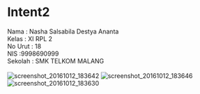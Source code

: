 # Intent2

Nama : Nasha Salsabila Destya Ananta
<br>
Kelas : XI RPL 2 
<br>
No Urut : 18 
<br>
NIS :9998690999 
<br>
Sekolah : SMK TELKOM MALANG
<br><br>
![screenshot_20161012_183642](https://cloud.githubusercontent.com/assets/22131446/19308741/06b15526-9036-11e6-9c8e-e4243bebb0d7.png)
![screenshot_20161012_183646](https://cloud.githubusercontent.com/assets/22131446/19308740/06b000a4-9036-11e6-90c6-493d8b5b0fbb.png)
![screenshot_20161012_183630](https://cloud.githubusercontent.com/assets/22131446/19308742/06b6f0d0-9036-11e6-8f2a-8426405470f4.png)
